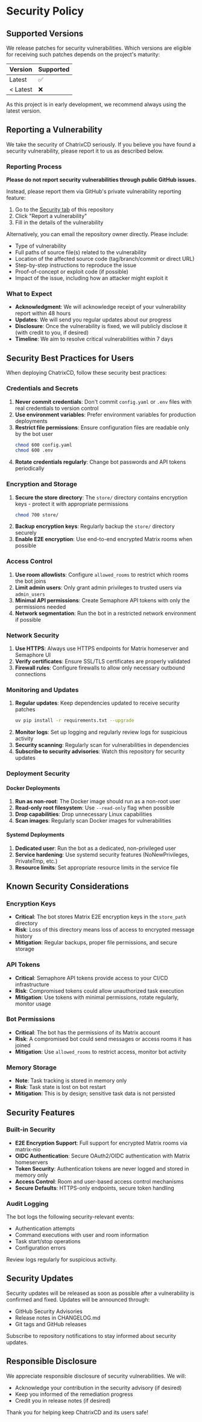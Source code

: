 # Security Policy

## Supported Versions

We release patches for security vulnerabilities. Which versions are eligible for receiving such patches depends on the project's maturity:

| Version | Supported          |
| ------- | ------------------ |
| Latest  | :white_check_mark: |
| < Latest | :x:                |

As this project is in early development, we recommend always using the latest version.

## Reporting a Vulnerability

We take the security of ChatrixCD seriously. If you believe you have found a security vulnerability, please report it to us as described below.

### Reporting Process

**Please do not report security vulnerabilities through public GitHub issues.**

Instead, please report them via GitHub's private vulnerability reporting feature:

1. Go to the [Security tab](https://github.com/CJFWeatherhead/ChatrixCD/security) of this repository
2. Click "Report a vulnerability"
3. Fill in the details of the vulnerability

Alternatively, you can email the repository owner directly. Please include:

- Type of vulnerability
- Full paths of source file(s) related to the vulnerability
- Location of the affected source code (tag/branch/commit or direct URL)
- Step-by-step instructions to reproduce the issue
- Proof-of-concept or exploit code (if possible)
- Impact of the issue, including how an attacker might exploit it

### What to Expect

- **Acknowledgment**: We will acknowledge receipt of your vulnerability report within 48 hours
- **Updates**: We will send you regular updates about our progress
- **Disclosure**: Once the vulnerability is fixed, we will publicly disclose it (with credit to you, if desired)
- **Timeline**: We aim to resolve critical vulnerabilities within 7 days

## Security Best Practices for Users

When deploying ChatrixCD, follow these security best practices:

### Credentials and Secrets

1. **Never commit credentials**: Don't commit `config.yaml` or `.env` files with real credentials to version control
2. **Use environment variables**: Prefer environment variables for production deployments
3. **Restrict file permissions**: Ensure configuration files are readable only by the bot user
   ```bash
   chmod 600 config.yaml
   chmod 600 .env
   ```
4. **Rotate credentials regularly**: Change bot passwords and API tokens periodically

### Encryption and Storage

1. **Secure the store directory**: The `store/` directory contains encryption keys - protect it with appropriate permissions
   ```bash
   chmod 700 store/
   ```
2. **Backup encryption keys**: Regularly backup the `store/` directory securely
3. **Enable E2E encryption**: Use end-to-end encrypted Matrix rooms when possible

### Access Control

1. **Use room allowlists**: Configure `allowed_rooms` to restrict which rooms the bot joins
2. **Limit admin users**: Only grant admin privileges to trusted users via `admin_users`
3. **Minimal API permissions**: Create Semaphore API tokens with only the permissions needed
4. **Network segmentation**: Run the bot in a restricted network environment if possible

### Network Security

1. **Use HTTPS**: Always use HTTPS endpoints for Matrix homeserver and Semaphore UI
2. **Verify certificates**: Ensure SSL/TLS certificates are properly validated
3. **Firewall rules**: Configure firewalls to allow only necessary outbound connections

### Monitoring and Updates

1. **Regular updates**: Keep dependencies updated to receive security patches
   ```bash
   uv pip install -r requirements.txt --upgrade
   ```
2. **Monitor logs**: Set up logging and regularly review logs for suspicious activity
3. **Security scanning**: Regularly scan for vulnerabilities in dependencies
4. **Subscribe to security advisories**: Watch this repository for security updates

### Deployment Security

#### Docker Deployments

1. **Run as non-root**: The Docker image should run as a non-root user
2. **Read-only root filesystem**: Use `--read-only` flag when possible
3. **Drop capabilities**: Drop unnecessary Linux capabilities
4. **Scan images**: Regularly scan Docker images for vulnerabilities

#### Systemd Deployments

1. **Dedicated user**: Run the bot as a dedicated, non-privileged user
2. **Service hardening**: Use systemd security features (NoNewPrivileges, PrivateTmp, etc.)
3. **Resource limits**: Set appropriate resource limits in the service file

## Known Security Considerations

### Encryption Keys

- **Critical**: The bot stores Matrix E2E encryption keys in the `store_path` directory
- **Risk**: Loss of this directory means loss of access to encrypted message history
- **Mitigation**: Regular backups, proper file permissions, and secure storage

### API Tokens

- **Critical**: Semaphore API tokens provide access to your CI/CD infrastructure
- **Risk**: Compromised tokens could allow unauthorized task execution
- **Mitigation**: Use tokens with minimal permissions, rotate regularly, monitor usage

### Bot Permissions

- **Critical**: The bot has the permissions of its Matrix account
- **Risk**: A compromised bot could send messages or access rooms it has joined
- **Mitigation**: Use `allowed_rooms` to restrict access, monitor bot activity

### Memory Storage

- **Note**: Task tracking is stored in memory only
- **Risk**: Task state is lost on bot restart
- **Mitigation**: This is by design; sensitive task data is not persisted

## Security Features

### Built-in Security

- **E2E Encryption Support**: Full support for encrypted Matrix rooms via matrix-nio
- **OIDC Authentication**: Secure OAuth2/OIDC authentication with Matrix homeservers
- **Token Security**: Authentication tokens are never logged and stored in memory only
- **Access Control**: Room and user-based access control mechanisms
- **Secure Defaults**: HTTPS-only endpoints, secure token handling

### Audit Logging

The bot logs the following security-relevant events:

- Authentication attempts
- Command executions with user and room information
- Task start/stop operations
- Configuration errors

Review logs regularly for suspicious activity.

## Security Updates

Security updates will be released as soon as possible after a vulnerability is confirmed and fixed. Updates will be announced through:

- GitHub Security Advisories
- Release notes in CHANGELOG.md
- Git tags and GitHub releases

Subscribe to repository notifications to stay informed about security updates.

## Responsible Disclosure

We appreciate responsible disclosure of security vulnerabilities. We will:

- Acknowledge your contribution in the security advisory (if desired)
- Keep you informed of the remediation progress
- Credit you in release notes (if desired)

Thank you for helping keep ChatrixCD and its users safe!
